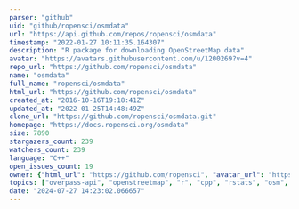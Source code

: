 ```yaml
---
parser: "github"
uid: "github/ropensci/osmdata"
url: "https://api.github.com/repos/ropensci/osmdata"
timestamp: "2022-01-27 10:11:35.164307"
description: "R package for downloading OpenStreetMap data"
avatar: "https://avatars.githubusercontent.com/u/1200269?v=4"
repo_url: "https://github.com/ropensci/osmdata"
name: "osmdata"
full_name: "ropensci/osmdata"
html_url: "https://github.com/ropensci/osmdata"
created_at: "2016-10-16T19:18:41Z"
updated_at: "2022-01-25T14:48:49Z"
clone_url: "https://github.com/ropensci/osmdata.git"
homepage: "https://docs.ropensci.org/osmdata"
size: 7890
stargazers_count: 239
watchers_count: 239
language: "C++"
open_issues_count: 19
owner: {"html_url": "https://github.com/ropensci", "avatar_url": "https://avatars.githubusercontent.com/u/1200269?v=4", "login": "ropensci", "type": "Organization"}
topics: ["overpass-api", "openstreetmap", "r", "cpp", "rstats", "osm", "osm-data", "r-package", "peer-reviewed", "open0street0map", "OSM", "overpass0API", "geospatial"]
date: "2024-07-27 14:23:02.066657"
---
```

